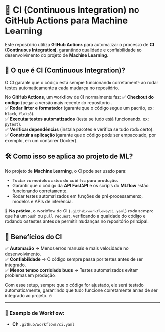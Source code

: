 # 🔹 CI (Continuous Integration) no GitHub Actions para Machine Learning

Este repositório utiliza **GitHub Actions** para automatizar o processo de **CI (Continuous Integration)**, garantindo qualidade e confiabilidade no desenvolvimento do projeto de **Machine Learning**.

## 📌 O que é CI (Continuous Integration)?
O CI garante que o código está sempre funcionando corretamente ao rodar testes automaticamente a cada mudança no repositório.

No **GitHub Actions**, um workflow de CI normalmente faz:
✅ **Checkout do código** (pegar a versão mais recente do repositório).  
✅ **Rodar linter e formatador** (garante que o código segue um padrão, ex: `black`, `flake8`).  
✅ **Executar testes automatizados** (testa se tudo está funcionando, ex: `pytest`).  
✅ **Verificar dependências** (instala pacotes e verifica se tudo roda certo).  
✅ **Construir a aplicação** (garante que o código pode ser empacotado, por exemplo, em um container Docker).  

## 🛠 **Como isso se aplica ao projeto de ML?**
No projeto de **Machine Learning**, o CI pode ser usado para:
- Testar os modelos antes de subi-los para produção.
- Garantir que o código da **API FastAPI** e os scripts do **MLflow** estão funcionando corretamente.
- Rodar testes automatizados em funções de pré-processamento, modelos e APIs de inferência.

📌 **Na prática**, o workflow de CI (`.github/workflows/ci.yaml`) roda sempre que há um `push` ou `pull request`, verificando a qualidade do código e rodando os testes antes de permitir mudanças no repositório principal.

## 🚀 Benefícios do CI
✅ **Automação** → Menos erros manuais e mais velocidade no desenvolvimento.  
✅ **Confiabilidade** → O código sempre passa por testes antes de ser integrado.  
✅ **Menos tempo corrigindo bugs** → Testes automatizados evitam problemas em produção.  

Com esse setup, sempre que o código for ajustado, ele será testado automaticamente, garantindo que tudo funcione corretamente antes de ser integrado ao projeto. 🔥

---

### 📜 Exemplo de Workflow:
- **CI:** `.github/workflows/ci.yaml`
